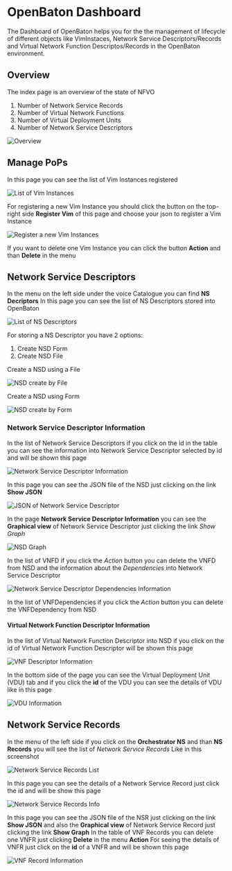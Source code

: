 # OpenBaton Dashboard
The Dashboard of OpenBaton helps you for the the management of lifecycle of different objects like 
VimInstaces, Network Service Descriptors/Records and Virtual Network Function Descriptos/Records in the OpenBaton environment.


## Overview
The index page is an overview of the state of NFVO 
 
 1. Number of Network Service Records
 2. Number of Virtual Network Functions
 3. Number of Virtual Deployment Units
 4. Number of Network Service Descriptors

![Overview][overview.png]


## Manage PoPs
In this page you can see the list of Vim Instances registered

![List of Vim Instances][vimpage.png]

For registering a new Vim Instance you should click the button on the top-right side **Register Vim** of this page and choose your json to register a Vim Instance

![Register a new Vim Instances][registeraNewVim.png]

If you want to delete one Vim Instance you can click the button **Action** and than **Delete** in the menu

## Network Service Descriptors
In the menu on the left side under the voice Catalogue you can find **NS Decriptors**
In this page you can see the list of NS Descriptors stored into OpenBaton

![List of NS Descriptors][NSDlist.png]


For storing a NS Descriptor you have 2 options:

1. Create NSD Form
2. Create NSD File


Create a NSD using a File

![NSD create by File][NSDcreateFile.png]


Create a NSD using Form

![NSD create by Form][NSDcreateForm.png]

### Network Service Descriptor Information
In the list of Network Service Descriptors if you click on the id in the table you can see the information
 into Network Service Descriptor selected by id and will be shown this page

![Network Service Descriptor Information][VNFDescriptorInformation.png]

In this page you can see the JSON file of the NSD just clicking on the link **Show JSON**

![JSON of Network Service Descriptor][JSONofNSR.png]

In the page **Network Service Descriptor Information** you can see the **Graphical view** of Network Service Descriptor 
just clicking the link *Show Graph*

![NSD Graph][NSDgraph.png]

In the list of VNFD if you click the *Action* button you can delete the VNFD from NSD
and the information about the *Dependencies* into Network Service Descriptor

![Network Service Descriptor Dependencies Information][VNFDlistintoNSD1.png]

In the list of VNFDependencies if you click the *Action* button you can delete the VNFDependency from NSD


#### Virtual Network Function Descriptor Information
In the list of Virtual Network Function Descriptor into NSD if you click on the id of Virtual Network Function Descriptor will be shown this page

![VNF Descriptor Information][VNFDescriptorInformation.png]

In the bottom side of the page you can see the Virtual Deployment Unit (VDU) tab and if you click the **id** of the 
VDU you can see the details of VDU like in this page

![VDU Information][VDUInformation.png]

## Network Service Records 

  In the menu of the left side if you click on the **Orchestrator NS** and than **NS Records** you will see the list of *Network Service Records*
  Like in this screenshot 

![Network Service Records List ][NetworkServiceRecordsList.png]

In this page you can see the details of a Network Service Record just click the id and will be show this page

![Network Service Records Info ][NSRinfo.png]

In this page you can see the JSON file of the NSR just clicking on the link **Show JSON** and also the **Graphical view** 
of Network Service Record just clicking the link **Show Graph**
In the table of VNF Records you can delete one VNFR just clicking **Delete** in the menu **Action**
For seeing the details of VNFR just click on the **id** of a VNFR and will be shown this page

![VNF Record Information][VNFRecordInformation.png]


[overview.png]:images/overview.png
[vimpage.png]:images/vimpage.png
[registeraNewVim.png]:images/registeraNewVim.png
[NSDlist.png]:images/NSDlist.png
[NSDcreateFile.png]:images/NSDcreateFile.png
[NSDcreateForm.png]:images/NSDcreateForm.png
[VNFDlistintoNSD.png]:images/VNFDlistintoNSD.png
[VNFDlistintoNSD1.png]:images/VNFDlistintoNSD1.png
[VNFDescriptorInformation.png]:images/VNFDescriptorInformation.png
[JSONofNSR.png]:images/JSONofNSR.png
[NSDgraph.png]:images/NSDgraph.png
[VNFDescriptorInformation.png]:images/VNFDescriptorInformation.png
[VDUInformation.png]:images/VDUInformation.png
[NetworkServiceRecordsList.png]:images/NetworkServiceRecordsList.png
[NSRinfo.png]:images/NSRinfo.png
[VNFRecordInformation.png]:images/VNFRecordInformation.png